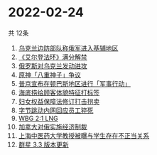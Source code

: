 # 2022-02-24
  共 12条

  <!-- BEGIN -->
  <!-- 最后更新时间:Thu Feb 24 2022 23:12:07 GMT+0000 (Coordinated Universal Time) -->
  1. [乌克兰边防部队称俄军进入基辅地区](https://www.zhihu.com/search?q=乌克兰)
1. [《艾尔登法环》满分解禁](https://www.zhihu.com/search?q=艾尔登法环)
1. [俄罗斯对乌克兰发动进攻](https://www.zhihu.com/search?q=俄罗斯乌克兰)
1. [原神「八重神子」争议](https://www.zhihu.com/search?q=八重神子)
1. [普京宣布在顿巴斯地区进行「军事行动」](https://www.zhihu.com/search?q=普京)
1. [海底捞给顾客体貌特征打标签](https://www.zhihu.com/search?q=海底捞)
1. [妇女权益保障法修订打击拐卖](https://www.zhihu.com/search?q=妇女权益)
1. [字节跳动内网回应员工猝死](https://www.zhihu.com/search?q=字节跳动员工)
1. [WBG 2:1 LNG](https://www.zhihu.com/search?q=wbg)
1. [加拿大对俄实施经济制裁](https://www.zhihu.com/search?q=经济制裁)
1. [上海中医药大学教授被曝与学生存在不正当关系](https://www.zhihu.com/search?q=上海中医药大学)
1. [群星 3.3 版本更新](https://www.zhihu.com/search?q=群星)
  <!-- END -->
  